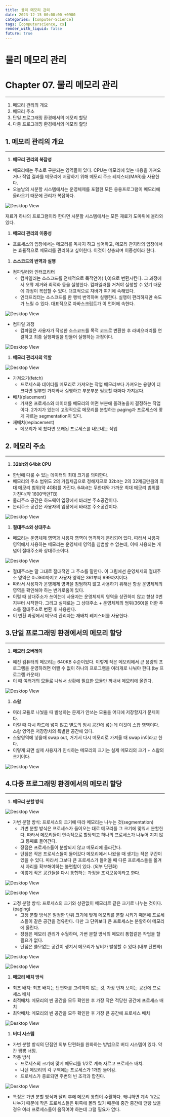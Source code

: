 ```yaml
---
title: 물리 메모리 관리
date: 2023-12-15 00:00:00 +0900
categories: [Computer-Science]
tags: [computerscience, cs]
render_with_liquid: false
future: true
---
```


# 물리 메모리 관리

# Chapter 07. 물리 메모리 관리

---

1. 메모리 관리의 개요
2. 메모리 주소
3. 단일 프로그래밍 환경에서의 메모리 할당
4. 다중 프로그래밍 환경에서의 메모리 할당

## 1. 메모리 관리의 개요

---

1. **메모리 관리의 복잡성**
- 메모리에는 주소로 구분되는 영역들이 있다. CPU는 메모리에 있는 내용을 가져오거나 작업 결과를 메모리에 저장하기 위해 메모리 주소 레지스터(MAR)을 사용한다.
- 오늘날의 시분할 시스템에서는 운영체제를 포함한 모든 응용프로그램이 메모리에 올라오기 때문에 관리가 복잡하다.

![Desktop View](/assets/img/Computer-Science/Physical-Memory/1.png)

재료가 하나의 프로그램이라 한다면 시분할 시스템에서는 모든 재료가 도마위에 올라와 있다.

1. **메모리 관리의 이중성**
- 프로세스의 입장에서는 메모리를 독차지 하고 싶어하고, 메모리 관지라의 입장에서는 효율적으로 메모리를 관리하고 싶어한다. 이것이 상충되며 이중성이라 한다.

1. **소스코드의 번역과 실행**
- 컴파일러와 인터프리터
    - 컴파일러는 소스코드를 전체적으로 목적언어( 1,0)으로 변환시킨다. 그 과정에서 오류 제거와 최적화 등을 실행한다. 컴파일러를 거쳐야 실행할 수 있기 때문에 과정이 복잡할 수 있다. 대표적으로 자바가 여기에 속해있다.
    - 인터프리터는 소스코드를 한 행씩 번역하며 실행한다. 실행이 편리하지만 속도가 느릴 수 있다. 대표적으로 자바스크립트가 이 언어에 속한다.
    
![Desktop View](/assets/img/Computer-Science/Physical-Memory/2.png)
    
- 컴파일 과정
    - 컴파일은 사용자가 작성한 소스코드를 목적 코드로 변환한 후 라비으러리를 연결하고 최종 실행파일을 만들어 실행하는 과정이다.
    
![Desktop View](/assets/img/Computer-Science/Physical-Memory/3.png)
    
1. **메모리 관리자의 역할**
    
![Desktop View](/assets/img/Computer-Science/Physical-Memory/4.png)
    
- 가져오기(fetch)
    - 프로세스와 데이터를 메모리로 가져오는 작업 메모리보다 가져오는 용량이 더 크다면 일부만 가져와서 실행하고 부분부분 필요할 때마다 가져온다.
- 배치(placement)
    - 가져온 프로세스와 데이터를 메모리의 어떤 부분에 올려놓을지 결정하는 작업이다. 2가지가 있는데 고정적으로 메모리를 분할하는 paging과 프로세스에 맞게 자르는 segmentation이 있다.
- 재배치(replacement)
    - 메모리가 꽉 찼다면 오래된 프로세스를 내보내는 작업

## 2. 메모리 주소

---

1. **32bit와 64bit CPU**
- 한번에 다룰 수 있는 데이터의 최대 크기를 의미한다.
- 메모리의 주소 범위도 2의 거듭제곱으로 정해지므로 32bit는 2의 32제곱만큼의 최대 메모리 범위(약 4GB)를 가진다. 64bit는 무한대와 가까운 최대 메모리 범위를 가진다(약 1600백만TB)
- 물리주소 공간은 하드웨어 입장에서 바라본 주소공간이다.
- 논리주소 공간은 사용자의 입장에서 바라본 주소공간이다.

![Desktop View](/assets/img/Computer-Science/Physical-Memory/5.png)

1. **절대주소와 상대주소**
- 메모리는 운영체제 영역과 사용자 영역이 엄격하게 분리되어 있다. 따라서 사용자 영역에서 사용하는 메모리는 운영체제 영역을 침범할 수 없는데, 이때 사용되는 개념이 절대주소와 상대주소이다.

![Desktop View](/assets/img/Computer-Science/Physical-Memory/6.png)

- 절대주소는 말 그대로 절대적인 그 주소를 말한다. 이 그림에선 운영체제의 절대주소 영역은 0~360까지고 사용자 영역은 361부터 999까지이다.
- 따라서 사용자가 운영체제 영역을 침범하지 않고 사용하기 위해선 항상 운영체제의 영역을 확인해야 하는 번거로움이 있다.
- 이럴 때 상대주소가 쓰이는데 사용자는 운영체제의 영역을 상관하지 않고 항상 0번지부터 시작한다. 그리고 실제로는 그 상대주소 + 운영체제의 범위(360)을 더한 주소를 절대주소로 변환 후 사용한다.
- 이 변환 과정에서 메모리 관리자는 재배치 레지스터를 사용한다.

## 3.단일 프로그래밍 환경에서의 메모리 할당

---

1. **메모리 오버레이**
- 예전 컴퓨터의 메모리는 640KB 수준이었다. 이렇게 작은 메모리에서 큰 용량의 프로그램을 운영하려면 어쩔 수 없이 하나의 프로그램을 여러개로 나눠야 한다.(by 프로그램 카운터)
- 이 때 여러개의 모듈로 나눠서 상황에 필요한 모듈만 꺼내서 메모리에 올린다.

![Desktop View](/assets/img/Computer-Science/Physical-Memory/7.png)

1. **스왑**
- 여러 모듈로 나눴을 때 발생하는 문제가 안쓰는 모듈을 어디에 저장할지가 문제이다.
- 이럴 때 다시 하드에 넣지 않고 별도의 임시 공간에 넣는데 이것이 스왑 영역이다. 스왑 영역은 저장장치의 특별한 공간에 있다.
- 스왑영역에 넣을때 swap out, 거기서 다시 메모리로 가져올 때 swap in이라고 한다.
- 이렇게 되면 실제 사용자가 인식하는 메모리의 크기는 실제 메모리의 크기 + 스왑의 크기이다.

![Desktop View](/assets/img/Computer-Science/Physical-Memory/8.png)

## 4.다중 프로그래밍 환경에서의 메모리 할당

---

1. **메모리 분할 방식**

![Desktop View](/assets/img/Computer-Science/Physical-Memory/9.png)

- 가변 분할 방식: 프로세스의 크기에 따라 메모리는 나누는 것(segmentation)
    - 가변 분할 방식은 프로세스가 들어오는 대로 메모리를 그 크기에 맞춰서 분할한다. 따라서 메모리들이 연속적으로 할당되고 하나의 프로세스가 나누어 지지 않고 통째로 들어간다.
    - 장점은 프로세스들이 분할되지 않고 메모리에 올라간다.
    - 단점은 작은 프로세스들이 들어갔다 메모리에서 나왔을 때 생기는 작은 구간이 있을 수 있다. 따라서 그보다 큰 프로세스가 들어올 때 다른 프로세스들을 옮겨서 자리를 확보해야하는 불편함이 있다. (외부 단편화)
    - 이렇게 작은 공간들을 다시 통합하는 과정을 조각모음이라고 한다.

![Desktop View](/assets/img/Computer-Science/Physical-Memory/10.png)

![Desktop View](/assets/img/Computer-Science/Physical-Memory/11.png)

- 고정 분할 방식: 프로세스의 크기와 상관없이 메모리르 같은 크기로 나누는 것이다.(paging)
    - 고정 분할 방식은 일정한 단위 크기에 맞게 메모리를 분할 시키기 때문에 프로세스들이 같은 공간을 점유한다. 다만 그 단위보다 큰 프로세스는 분할하여 메모리에 올린다.
    - 장점은 메모리 관리가 수월하며, 가변 분할 방식의 메모리 통합같은 작업을 할 필요가 없다.
    - 단점은 쓸모없는 공간이 생겨서 메모리가 낭비가 발생할 수 있다.(내부 단편화)

![Desktop View](/assets/img/Computer-Science/Physical-Memory/12.png)

![Desktop View](/assets/img/Computer-Science/Physical-Memory/13.png)

1. **메모리 배치 방식**
- 최초 배치: 최초 배치는 단편화를 고려하지 않는 것, 가장 먼저 보이는 공간에 프로세스 배치
- 최적배치: 메모리의 빈 공간을 모두 확인한 후 가장 작은 적당한 공간에 프로세스 배치
- 최악배치: 메모리의 빈 공간을 모두 확인한 후 가장 큰 공간에 프로세스 배치

![Desktop View](/assets/img/Computer-Science/Physical-Memory/14.png)

1. **버디 시스템**
- 가변 분할 방식의 단점인 외부 단편화를 완화하는 방법으로 버디 시스템이 있다. 약간 짬뽕 너낌.
- 작동 방식
    - 프로세스의 크기에 맞게 메모리를 1/2로 계속 자르고 프로세스 배치.
    - 나뉜 메모리의 각 구역에는 프로세스가 1개만 들어감.
    - 프로세스가 종료되면 주변의 빈 조각과 합친다.

![Desktop View](/assets/img/Computer-Science/Physical-Memory/15.png)

- 특징은 가변 분할 방식과 달리 후에 메모리 통합이 수월하다. 왜냐하면 계속 1/2로 나누기 때문에 작은 프로세스들은 뒤쪽에 몰려 있기 때문에 중간 중간에 땜빵 났을 경우 여러 프로세스들이 움직여야 하는데 그럴 필요가 없다.